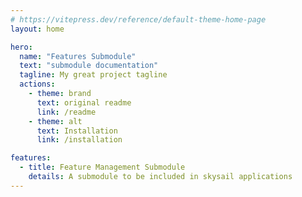 ```yaml
---
# https://vitepress.dev/reference/default-theme-home-page
layout: home

hero:
  name: "Features Submodule"
  text: "submodule documentation"
  tagline: My great project tagline
  actions:
    - theme: brand
      text: original readme
      link: /readme
    - theme: alt
      text: Installation
      link: /installation

features:
  - title: Feature Management Submodule
    details: A submodule to be included in skysail applications
---
```


